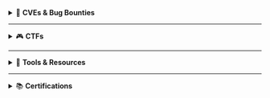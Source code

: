 <details>
  <summary>🐞 <strong>CVEs & Bug Bounties</strong></summary>

- [CVE-2024-50807](https://github.com/SecShiv/CVE/blob/main/CVE-2024-50807.md)  
- 1 Earned Web Bug  
- Self-Hosted Government/Municipality Platforms, CMS  

</details>

---

<details>
  <summary>🎮 <strong>CTFs</strong></summary>

- [HackTheBox](https://app.hackthebox.com/profile/1883023), [HackTheBox UNI CTFs](https://ctf.hackthebox.com/user/profile/543340), [HackTheBox CTFs](https://ctf.hackthebox.com/user/profile/340538)  
- [TryHackMe](https://tryhackme.com/p/HackShiv)  
- [RootMe](https://www.root-me.org/HackShiv?lang=en#1fd907f1a92ab32cb510f5b331f03d30)  
- Bl4ckh4ck5's XSS CTFs 😉:(https://ctfs.hackoclipse.com/)  
  CTF 4, 5, 8, 10, 12 

</details>

---

<details>
  <summary>🧰 <strong>Tools & Resources</strong></summary>

- [Dorking](https://github.com/SecShiv/OneDorkForAll)  
- [Common Auth Bypass Headers](https://github.com/SecShiv/40XHeaderBypasser)  
- [And More..](https://github.com/SecShiv?tab=repositories)  

</details>

---

<details>
  <summary>📚 <strong>Certifications</strong></summary>

- [Pentest+, Net+, A+, etc.](https://www.credly.com/users/shivam-khanna.f03465d1)  
- Notes(https://github.com/SecShiv/Cert-Notes) 

</details>
